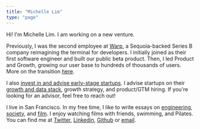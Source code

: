 ```yaml
---
title: "Michelle Lim"
type: "page"
---
```


Hi! I'm Michelle Lim. I am working on a new venture. 

Previously, I was the second employee at [Warp](https://www.warp.dev), a Sequoia-backed Series B company reimagining the terminal for developers. I initially joined as their first software engineer and built our public beta product. Then, I led Product and Growth, growing our user base to hundreds of thousands of users. More on the transition [here](writing/my-journey-to-growth-lead).

I also [invest in and advise early-stage startups](/investments). I advise startups on their [growth and data stack](https://twitter.com/michlimlim/status/1669467589888684038?s=20), growth strategy, and product/GTM hiring. If you're looking for an advisor, feel free to reach out!

I live in San Francisco. In my free time, I like to write essays on [engineering](writing/stop-using-frontend-backend/), [society](writing/its-not-about-the-stars/), and [film](writing/marvel-the-unwilling-pundit/). I enjoy watching films with friends, swimming, and Pilates. You can find me at [Twitter](https://www.twitter.com/michlimlim), [Linkedin](https://www.linkedin.com/in/michlimlim), [Github](https://www.github.com/michlimlim) or [email](mailto:limxlmichelle@gmail.com).
